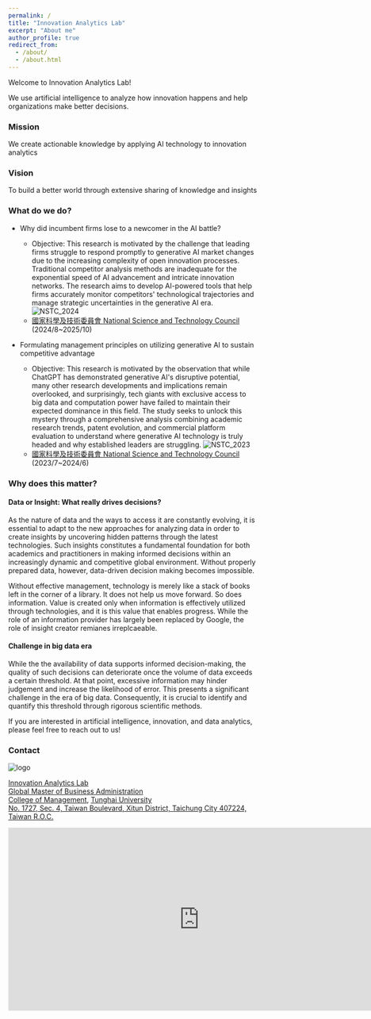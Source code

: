 ```yaml
---
permalink: /
title: "Innovation Analytics Lab"
excerpt: "About me"
author_profile: true
redirect_from: 
  - /about/
  - /about.html
---
```

Welcome to Innovation Analytics Lab!

We use artificial intelligence to analyze how innovation happens and help organizations make better decisions.

### Mission

We create actionable knowledge by applying AI technology to innovation analytics

### Vision

To build a better world through extensive sharing of knowledge and insights

### What do we do?

- Why did incumbent firms lose to a newcomer in the AI battle?
  - Objective: This research is motivated by the challenge that leading firms struggle to respond promptly to generative AI market changes due to the increasing complexity of open innovation processes. Traditional competitor analysis methods are inadequate for the exponential speed of AI advancement and intricate innovation networks. The research aims to develop AI-powered tools that help firms accurately monitor competitors' technological trajectories and manage strategic uncertainties in the generative AI era.
  ![NSTC_2024]({{site.baseurl}}/images/NSTC_2024.png)
  - [國家科學及技術委員會 National Science and Technology Council](https://www.nstc.gov.tw/) (2024/8~2025/10)

- Formulating management principles on utilizing generative AI to sustain competitive advantage
  - Objective: This research is motivated by the observation that while ChatGPT has demonstrated generative AI's disruptive potential, many other research developments and implications remain overlooked, and surprisingly, tech giants with exclusive access to big data and computation power have failed to maintain their expected dominance in this field. The study seeks to unlock this mystery through a comprehensive analysis combining academic research trends, patent evolution, and commercial platform evaluation to understand where generative AI technology is truly headed and why established leaders are struggling.
  ![NSTC_2023]({{site.baseurl}}/images/NSTC_2023.png)
  - [國家科學及技術委員會 National Science and Technology Council](https://www.nstc.gov.tw/) (2023/7~2024/6)

<!-- What wo do -->

### Why does this matter?

#### Data or Insight: What really drives decisions?

As the nature of data and the ways to access it are constantly evolving, it is essential to adapt to the new approaches for analyzing data in order to create insights by uncovering hidden patterns through the latest technologies. Such insights constitutes a fundamental foundation for both academics and practitioners in making informed decisions within an increasingly dynamic and competitive global environment. Without properly prepared data, however, data-driven decision making becomes impossible.

Without effective management, technology is merely like a stack of books left in the corner of a library. It does not help us move forward. So does information. Value is created only when information is effectively utilized through technologies, and it is this value that enables progress. While the role of an information provider has largely been replaced by Google, the role of insight creator remianes irreplcaeable.

#### Challenge in big data era

While the the availability of data supports informed decision-making, the quality of such decisions can deteriorate once the volume of data exceeds a certain threshold. At that point, excessive information may hinder judgement and increase the likelihood of error. This presents a significant challenge in the era of big data. Consequently, it is crucial to identify and quantify this threshold through rigorous scientific methods.

If you are interested in artificial intelligence, innovation, and data analytics, please feel free to reach out to us!

### Contact

![logo]({{site.baseurl}}/images/IAL_logo_short.png)

[Innovation Analytics Lab](https://thugmba.github.io/IAL/)\
[Global Master of Business Administration](https://gmba.thu.edu.tw/)\
[College of Management](https://mana.thu.edu.tw/), [Tunghai University](https://www.thu.edu.tw/)\
[No. 1727, Sec. 4, Taiwan Boulevard, Xitun District, Taichung City 407224, Taiwan R.O.C.](https://maps.app.goo.gl/N9URcbDNsYXYdcqQA)
<iframe src="https://www.google.com/maps/embed?pb=!1m14!1m8!1m3!1d1819.8492701681848!2d120.611723!3d24.182303!3m2!1i1024!2i768!4f13.1!3m3!1m2!1s0x346915f90c7568e9%3A0x6a6dc98ff2a7a2e2!2z5p2x5rW35aSn5a24566h55CG5a246ZmiKE0p!5e0!3m2!1sen!2stw!4v1756646968511!5m2!1sen!2stw" width="769" height="369" style="border:0;" allowfullscreen="" loading="lazy" referrerpolicy="no-referrer-when-downgrade"></iframe>